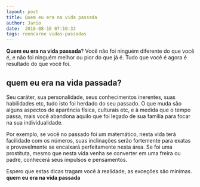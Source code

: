 ```yaml
---
layout: post
title: Quem eu era na vida passada
author: Jario
date:  2018-08-16 07:10:33
tags: reencarne vidas-passadas
---
```

**Quem eu era na vida passada**? Você não foi ninguém diferente do que você é, e não foi ninguém melhor ou pior do que já é. Tudo que você é agora é resultado do que você foi.

## quem eu era na vida passada?

Seu caráter, sua personalidade, seus conhecimentos inerentes, suas habilidades etc, tudo isto foi herdado do seu passado. O que muda são alguns aspectos de aparência física, culturais etc, e à medida que o tempo passa, mais você abandona aquilo que foi legado de sua família para focar na sua individualidade.

Por exemplo, se você no passado foi um matemático, nesta vida terá facilidade com os números, suas inclinações serão fortemente para exatas e provavelmente se encaixará perfeitamente nesta área. Se foi uma prostituta, mesmo que nesta vida venha se converter em uma freira ou padre, conhecerá seus impulsos e pensamentos.

Espero que estas dicas tragam você à realidade, as exceções são mínimas. **quem eu era na vida passada**